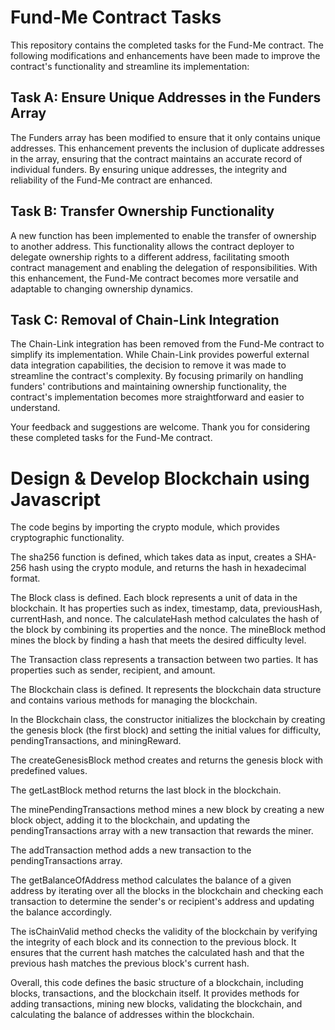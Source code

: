 # Fund-Me Contract Tasks
This repository contains the completed tasks for the Fund-Me contract. The following modifications and enhancements have been made to improve the contract's functionality and streamline its implementation:

## Task A: Ensure Unique Addresses in the Funders Array
The Funders array has been modified to ensure that it only contains unique addresses. This enhancement prevents the inclusion of duplicate addresses in the array, ensuring that the contract maintains an accurate record of individual funders. By ensuring unique addresses, the integrity and reliability of the Fund-Me contract are enhanced.

## Task B: Transfer Ownership Functionality
A new function has been implemented to enable the transfer of ownership to another address. This functionality allows the contract deployer to delegate ownership rights to a different address, facilitating smooth contract management and enabling the delegation of responsibilities. With this enhancement, the Fund-Me contract becomes more versatile and adaptable to changing ownership dynamics.

## Task C: Removal of Chain-Link Integration
The Chain-Link integration has been removed from the Fund-Me contract to simplify its implementation. While Chain-Link provides powerful external data integration capabilities, the decision to remove it was made to streamline the contract's complexity. By focusing primarily on handling funders' contributions and maintaining ownership functionality, the contract's implementation becomes more straightforward and easier to understand.

Your feedback and suggestions are welcome. Thank you for considering these completed tasks for the Fund-Me contract.

# Design & Develop Blockchain using Javascript
The code begins by importing the crypto module, which provides cryptographic functionality.

The sha256 function is defined, which takes data as input, creates a SHA-256 hash using the crypto module, and returns the hash in hexadecimal format.

The Block class is defined. Each block represents a unit of data in the blockchain. It has properties such as index, timestamp, data, previousHash, currentHash, and nonce. The calculateHash method calculates the hash of the block by combining its properties and the nonce. The mineBlock method mines the block by finding a hash that meets the desired difficulty level.

The Transaction class represents a transaction between two parties. It has properties such as sender, recipient, and amount.

The Blockchain class is defined. It represents the blockchain data structure and contains various methods for managing the blockchain.

In the Blockchain class, the constructor initializes the blockchain by creating the genesis block (the first block) and setting the initial values for difficulty, pendingTransactions, and miningReward.

The createGenesisBlock method creates and returns the genesis block with predefined values.

The getLastBlock method returns the last block in the blockchain.

The minePendingTransactions method mines a new block by creating a new block object, adding it to the blockchain, and updating the pendingTransactions array with a new transaction that rewards the miner.

The addTransaction method adds a new transaction to the pendingTransactions array.

The getBalanceOfAddress method calculates the balance of a given address by iterating over all the blocks in the blockchain and checking each transaction to determine the sender's or recipient's address and updating the balance accordingly.

The isChainValid method checks the validity of the blockchain by verifying the integrity of each block and its connection to the previous block. It ensures that the current hash matches the calculated hash and that the previous hash matches the previous block's current hash.

Overall, this code defines the basic structure of a blockchain, including blocks, transactions, and the blockchain itself. It provides methods for adding transactions, mining new blocks, validating the blockchain, and calculating the balance of addresses within the blockchain.
